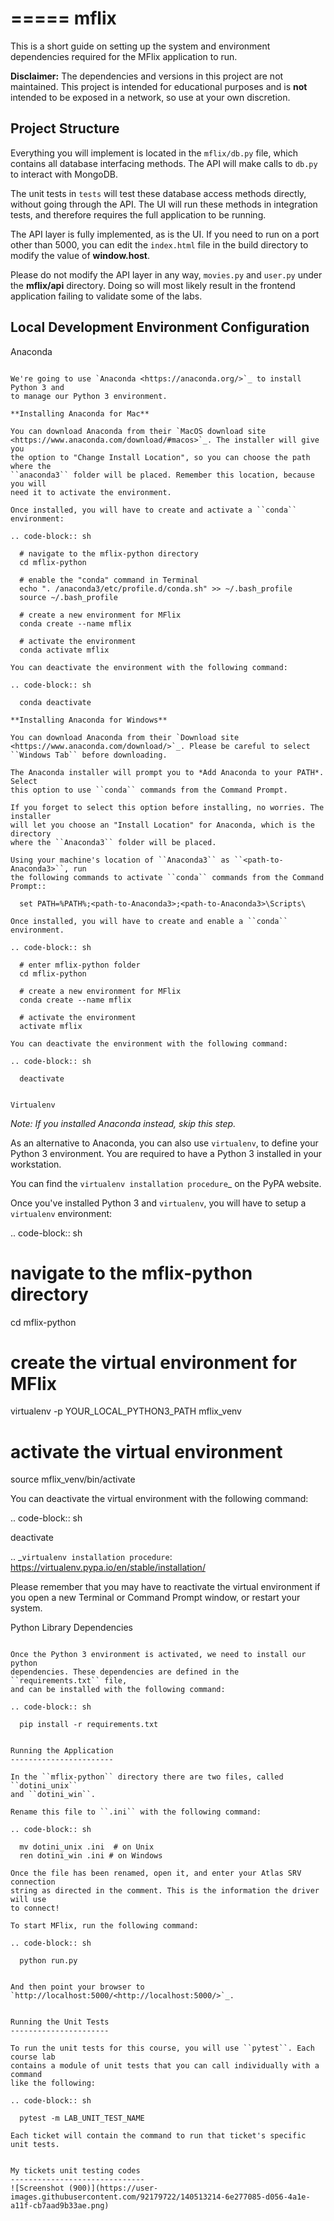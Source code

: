 =====
mflix
=====

This is a short guide on setting up the system and environment dependencies
required for the MFlix application to run.

**Disclaimer:** The dependencies and versions in this project are not
maintained. This project is intended for educational purposes and is **not**
intended to be exposed in a network, so use at your own discretion.

Project Structure
-----------------

Everything you will implement is located in the ``mflix/db.py`` file, which
contains all database interfacing methods. The API will make calls to ``db.py``
to interact with MongoDB.

The unit tests in ``tests`` will test these database access methods directly,
without going through the API. The UI will run these methods in integration
tests, and therefore requires the full application to be running.

The API layer is fully implemented, as is the UI. If you need to run on a port
other than 5000, you can edit the ``index.html`` file in the build directory to
modify the value of **window.host**.

Please do not modify the API layer in any way, ``movies.py`` and ``user.py``
under the **mflix/api** directory. Doing so will most likely result in the
frontend application failing to validate some of the labs.


Local Development Environment Configuration
-------------------------------------------

Anaconda
~~~~~~~~

We're going to use `Anaconda <https://anaconda.org/>`_ to install Python 3 and
to manage our Python 3 environment.

**Installing Anaconda for Mac**

You can download Anaconda from their `MacOS download site
<https://www.anaconda.com/download/#macos>`_. The installer will give you
the option to "Change Install Location", so you can choose the path where the
``anaconda3`` folder will be placed. Remember this location, because you will
need it to activate the environment.

Once installed, you will have to create and activate a ``conda`` environment:

.. code-block:: sh

  # navigate to the mflix-python directory
  cd mflix-python

  # enable the "conda" command in Terminal
  echo ". /anaconda3/etc/profile.d/conda.sh" >> ~/.bash_profile
  source ~/.bash_profile

  # create a new environment for MFlix
  conda create --name mflix

  # activate the environment
  conda activate mflix

You can deactivate the environment with the following command:

.. code-block:: sh

  conda deactivate

**Installing Anaconda for Windows**

You can download Anaconda from their `Download site
<https://www.anaconda.com/download/>`_. Please be careful to select ``Windows Tab`` before downloading.

The Anaconda installer will prompt you to *Add Anaconda to your PATH*. Select
this option to use ``conda`` commands from the Command Prompt.

If you forget to select this option before installing, no worries. The installer
will let you choose an "Install Location" for Anaconda, which is the directory
where the ``Anaconda3`` folder will be placed.

Using your machine's location of ``Anaconda3`` as ``<path-to-Anaconda3>``, run
the following commands to activate ``conda`` commands from the Command Prompt::

  set PATH=%PATH%;<path-to-Anaconda3>;<path-to-Anaconda3>\Scripts\

Once installed, you will have to create and enable a ``conda`` environment.

.. code-block:: sh

  # enter mflix-python folder
  cd mflix-python

  # create a new environment for MFlix
  conda create --name mflix

  # activate the environment
  activate mflix

You can deactivate the environment with the following command:

.. code-block:: sh

  deactivate


Virtualenv
~~~~~~~~~~

*Note: If you installed Anaconda instead, skip this step.*

As an alternative to Anaconda, you can also use ``virtualenv``, to define your
Python 3 environment. You are required to have a Python 3 installed in your
workstation.

You can find the `virtualenv installation procedure`_ on the PyPA website.

Once you've installed Python 3 and ``virtualenv``, you will have to setup a
``virtualenv`` environment:

.. code-block:: sh

  # navigate to the mflix-python directory
  cd mflix-python

  # create the virtual environment for MFlix
  virtualenv -p YOUR_LOCAL_PYTHON3_PATH mflix_venv

  # activate the virtual environment
  source mflix_venv/bin/activate

You can deactivate the virtual environment with the following command:

.. code-block:: sh

  deactivate

.. _`virtualenv installation procedure`: https://virtualenv.pypa.io/en/stable/installation/

Please remember that you may have to reactivate the virtual environment if you
open a new Terminal or Command Prompt window, or restart your system.


Python Library Dependencies
~~~~~~~~~~~~~~~~~~~~~~~~~~~

Once the Python 3 environment is activated, we need to install our python
dependencies. These dependencies are defined in the ``requirements.txt`` file,
and can be installed with the following command:

.. code-block:: sh

  pip install -r requirements.txt


Running the Application
-----------------------

In the ``mflix-python`` directory there are two files, called ``dotini_unix``
and ``dotini_win``.

Rename this file to ``.ini`` with the following command:

.. code-block:: sh

  mv dotini_unix .ini  # on Unix
  ren dotini_win .ini # on Windows

Once the file has been renamed, open it, and enter your Atlas SRV connection
string as directed in the comment. This is the information the driver will use
to connect!

To start MFlix, run the following command:

.. code-block:: sh

  python run.py


And then point your browser to `http://localhost:5000/<http://localhost:5000/>`_.


Running the Unit Tests
----------------------

To run the unit tests for this course, you will use ``pytest``. Each course lab
contains a module of unit tests that you can call individually with a command
like the following:

.. code-block:: sh

  pytest -m LAB_UNIT_TEST_NAME

Each ticket will contain the command to run that ticket's specific unit tests.


My tickets unit testing codes
------------------------------
![Screenshot (900)](https://user-images.githubusercontent.com/92179722/140513214-6e277085-d056-4a1e-a11f-cb7aad9b33ae.png)
